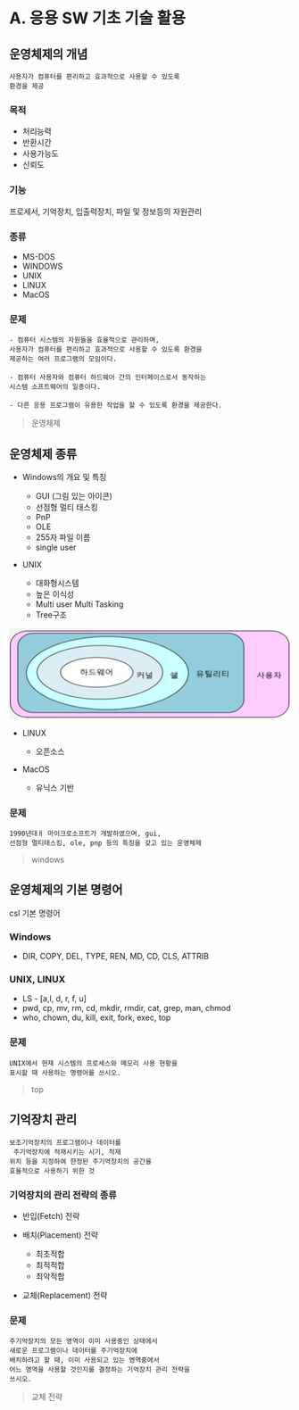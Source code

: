 # A. 응용 SW 기초 기술 활용

## 운영체제의 개념

    사용자가 컴퓨터를 편리하고 효과적으로 사용할 수 있도록
    환경을 제공

### 목적

- 처리능력
- 반환시간
- 사용가능도
- 신뢰도

### 기능

프로세서, 기억장치, 입출력장치, 파일 및 정보등의 자원관리

### 종류

- MS-DOS
- WINDOWS
- UNIX
- LINUX
- MacOS

### 문제

```
- 컴퓨터 시스템의 자원들을 효율적으로 관리하며,
사용자가 컴퓨터를 편리하고 효과적으로 사용할 수 있도록 환경을
제공하는 여러 프로그램의 모임이다.

- 컴퓨터 사용자와 컴퓨터 하드웨어 간의 인터페이스로서 동작하는
시스템 소프트웨어의 일종이다.

- 다른 응용 프로그램이 유용한 작업을 할 수 있도록 환경을 제공한다.
```

> 운영체제

## 운영체제 종류

- Windows의 개요 및 특징

  - GUI (그림 있는 아이콘)
  - 선점형 멀티 태스킹
  - PnP
  - OLE
  - 255자 파일 이름
  - single user

- UNIX

  - 대화형시스템
  - 높은 이식성
  - Multi user Multi Tasking
  - Tree구조

![unix](/img/Unix.png)

- LINUX

  - 오픈소스

- MacOS

  - 유닉스 기반

### 문제

    1990년대ㅐ 마이크로소프트가 개발하였으며, gui,
    선점형 멀티태스킹, ole, pnp 등의 특징을 갖고 있는 운영체제

> windows

## 운영체제의 기본 명령어

csl 기본 명령어

### Windows

- DIR, COPY, DEL, TYPE, REN, MD, CD, CLS, ATTRIB

### UNIX, LINUX

- LS - [a,l, d, r, f, u]
- pwd, cp, mv, rm, cd, mkdir, rmdir, cat, grep, man, chmod
- who, chown, du, kill, exit, fork, exec, top

### 문제

    UNIX에서 현재 시스템의 프로세스와 메모리 사용 현황을
    표시할 때 사용하는 명령어를 쓰시오.

> top

## 기억장치 관리

    보조기억장치의 프로그램이나 데이터를
     주기억장치에 적재시키는 시기, 적재
    위치 등을 지정하여 한정된 주기억장치의 공간을
    효율적으로 사용하기 위한 것

### 기억장치의 관리 전략의 종류

- 반입(Fetch) 전략
- 배치(Placement) 전략

  - 최초적합
  - 최적적합
  - 최악적합

- 교체(Replacement) 전략

### 문제

    주기억장치의 모든 영역이 이미 사용중인 상태에서
    새로운 프로그램이나 데이터를 주기억장치에
    배치하려고 할 때, 이미 사용되고 있는 영역중에서
    어느 영역을 사용할 것인지를 결정하는 기억장치 관리 전략을
    쓰시오.

> 교체 전략
